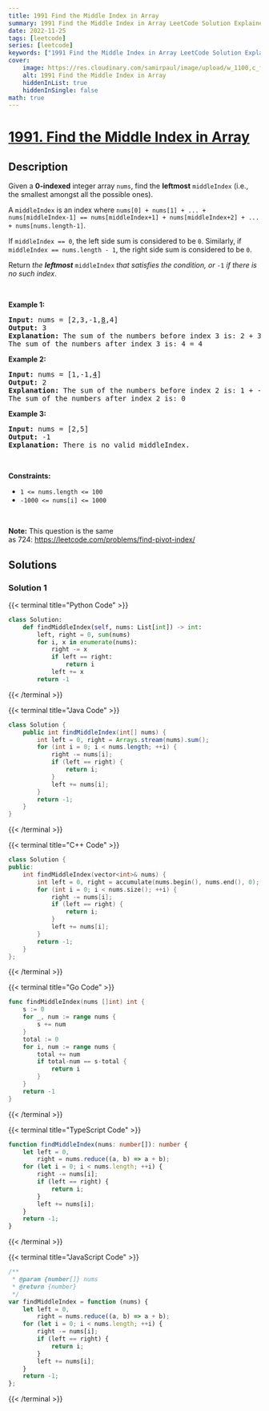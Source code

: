 ```yaml
---
title: 1991 Find the Middle Index in Array
summary: 1991 Find the Middle Index in Array LeetCode Solution Explained
date: 2022-11-25
tags: [leetcode]
series: [leetcode]
keywords: ["1991 Find the Middle Index in Array LeetCode Solution Explained in all languages", "1991 Find the Middle Index in Array", "LeetCode", "leetcode solution in Python3 C++ Java Go PHP Ruby Swift TypeScript Rust C# JavaScript C", "GeeksforGeeks", "InterviewBit", "Coding Ninjas", "HackerRank", "HackerEarth", "CodeChef", "TopCoder", "AlgoExpert", "freeCodeCamp", "Codeforces", "GitHub", "AtCoder", "Samir Paul"]
cover:
    image: https://res.cloudinary.com/samirpaul/image/upload/w_1100,c_fit,co_rgb:FFFFFF,l_text:Arial_75_bold:1991 Find the Middle Index in Array - Solution Explained/problem-solving.webp
    alt: 1991 Find the Middle Index in Array
    hiddenInList: true
    hiddenInSingle: false
math: true
---
```



# [1991. Find the Middle Index in Array](https://leetcode.com/problems/find-the-middle-index-in-array)


## Description

<p>Given a <strong>0-indexed</strong> integer array <code>nums</code>, find the <strong>leftmost</strong> <code>middleIndex</code> (i.e., the smallest amongst all the possible ones).</p>

<p>A <code>middleIndex</code> is an index where <code>nums[0] + nums[1] + ... + nums[middleIndex-1] == nums[middleIndex+1] + nums[middleIndex+2] + ... + nums[nums.length-1]</code>.</p>

<p>If <code>middleIndex == 0</code>, the left side sum is considered to be <code>0</code>. Similarly, if <code>middleIndex == nums.length - 1</code>, the right side sum is considered to be <code>0</code>.</p>

<p>Return <em>the <strong>leftmost</strong> </em><code>middleIndex</code><em> that satisfies the condition, or </em><code>-1</code><em> if there is no such index</em>.</p>

<p>&nbsp;</p>
<p><strong class="example">Example 1:</strong></p>

<pre>
<strong>Input:</strong> nums = [2,3,-1,<u>8</u>,4]
<strong>Output:</strong> 3
<strong>Explanation:</strong> The sum of the numbers before index 3 is: 2 + 3 + -1 = 4
The sum of the numbers after index 3 is: 4 = 4
</pre>

<p><strong class="example">Example 2:</strong></p>

<pre>
<strong>Input:</strong> nums = [1,-1,<u>4</u>]
<strong>Output:</strong> 2
<strong>Explanation:</strong> The sum of the numbers before index 2 is: 1 + -1 = 0
The sum of the numbers after index 2 is: 0
</pre>

<p><strong class="example">Example 3:</strong></p>

<pre>
<strong>Input:</strong> nums = [2,5]
<strong>Output:</strong> -1
<strong>Explanation:</strong> There is no valid middleIndex.
</pre>

<p>&nbsp;</p>
<p><strong>Constraints:</strong></p>

<ul>
	<li><code>1 &lt;= nums.length &lt;= 100</code></li>
	<li><code>-1000 &lt;= nums[i] &lt;= 1000</code></li>
</ul>

<p>&nbsp;</p>
<p><strong>Note:</strong> This question is the same as&nbsp;724:&nbsp;<a href="https://leetcode.com/problems/find-pivot-index/" target="_blank">https://leetcode.com/problems/find-pivot-index/</a></p>

## Solutions

### Solution 1

<!-- tabs:start -->

{{< terminal title="Python Code" >}}
```python
class Solution:
    def findMiddleIndex(self, nums: List[int]) -> int:
        left, right = 0, sum(nums)
        for i, x in enumerate(nums):
            right -= x
            if left == right:
                return i
            left += x
        return -1
```
{{< /terminal >}}

{{< terminal title="Java Code" >}}
```java
class Solution {
    public int findMiddleIndex(int[] nums) {
        int left = 0, right = Arrays.stream(nums).sum();
        for (int i = 0; i < nums.length; ++i) {
            right -= nums[i];
            if (left == right) {
                return i;
            }
            left += nums[i];
        }
        return -1;
    }
}
```
{{< /terminal >}}

{{< terminal title="C++ Code" >}}
```cpp
class Solution {
public:
    int findMiddleIndex(vector<int>& nums) {
        int left = 0, right = accumulate(nums.begin(), nums.end(), 0);
        for (int i = 0; i < nums.size(); ++i) {
            right -= nums[i];
            if (left == right) {
                return i;
            }
            left += nums[i];
        }
        return -1;
    }
};
```
{{< /terminal >}}

{{< terminal title="Go Code" >}}
```go
func findMiddleIndex(nums []int) int {
	s := 0
	for _, num := range nums {
		s += num
	}
	total := 0
	for i, num := range nums {
		total += num
		if total-num == s-total {
			return i
		}
	}
	return -1
}
```
{{< /terminal >}}

{{< terminal title="TypeScript Code" >}}
```ts
function findMiddleIndex(nums: number[]): number {
    let left = 0,
        right = nums.reduce((a, b) => a + b);
    for (let i = 0; i < nums.length; ++i) {
        right -= nums[i];
        if (left == right) {
            return i;
        }
        left += nums[i];
    }
    return -1;
}
```
{{< /terminal >}}

{{< terminal title="JavaScript Code" >}}
```js
/**
 * @param {number[]} nums
 * @return {number}
 */
var findMiddleIndex = function (nums) {
    let left = 0,
        right = nums.reduce((a, b) => a + b);
    for (let i = 0; i < nums.length; ++i) {
        right -= nums[i];
        if (left == right) {
            return i;
        }
        left += nums[i];
    }
    return -1;
};
```
{{< /terminal >}}

<!-- tabs:end -->

<!-- end -->
